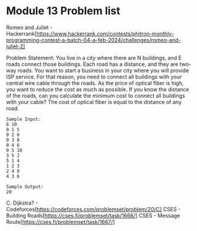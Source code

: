 # Module 13 Problem list

Romeo and Juliet - Hackerrank[https://www.hackerrank.com/contests/phitron-monthly-programming-contest-a-batch-04-a-feb-2024/challenges/romeo-and-juliet-2]

Problem Statement:
You live in a city where there are N buildings, and E roads connect those buildings. Each road has a distance, and they are two-way roads. You want to start a business in your city where you will provide ISP service. For that reason, you need to connect all buildings with your central wire cable through the roads. As the price of optical fiber is high, you want to reduce the cost as much as possible. If you know the distance of the roads, can you calculate the minimum cost to connect all buildings with your cable? The cost of optical fiber is equal to the distance of any road.

```
Sample Input:
6 10
0 1 5
0 2 6
0 3 8
0 4 6
0 5 10
3 5 2
5 1 4
1 2 3
2 4 8
4 3 6
```

```
Sample Output:
20
```

C. Dijkstra? - Codeforces[https://codeforces.com/problemset/problem/20/C]
CSES - Building Roads[https://cses.fi/problemset/task/1666/]
CSES - Message Route[https://cses.fi/problemset/task/1667/]
